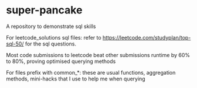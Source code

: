 # super-pancake
A repository to demonstrate sql skills

For leetcode_solutions sql files:
refer to https://leetcode.com/studyplan/top-sql-50/ for the sql questions.

Most code submissions to leetcode beat other submissions runtime by 60% to 80%, proving optimised querying methods

For files prefix with common_*:
these are usual functions, aggregation methods, mini-hacks that I use to help me when querying
